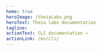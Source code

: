 ```yaml
---
home: true
heroImage: /theiaLabs.png
heroText: Theia labs documentation
tagline: 
actionText: CLI documentation →
actionLink: /en/cli/
---
```

